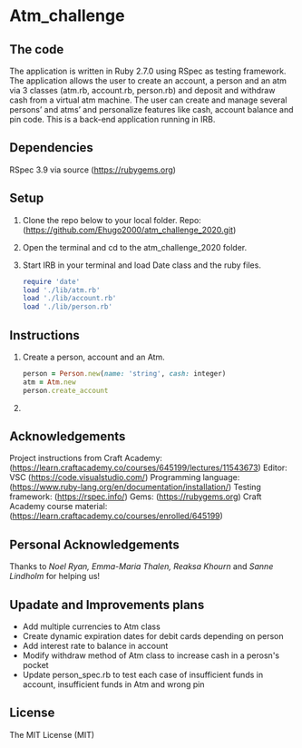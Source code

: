 # Atm_challenge

## The code

The application is written in Ruby 2.7.0 using RSpec as testing framework. The application allows the user to create an account, a person and an atm via 3 classes (atm.rb, account.rb, person.rb) and deposit and withdraw cash from a virtual atm machine. The user can create and manage several persons’ and atms’ and personalize features like cash, account balance and pin code.
This is a back-end application running in IRB.

## Dependencies

RSpec 3.9 via source (https://rubygems.org)

## Setup

1. Clone the repo below to your local folder.
    Repo:(https://github.com/Ehugo2000/atm_challenge_2020.git)

2. Open the terminal and cd to the atm_challenge_2020 folder.

3. Start IRB in your terminal and load Date class and the ruby files.
    ```ruby
    require 'date'
    load './lib/atm.rb'
    load './lib/account.rb'
    load './lib/person.rb'
    ```

## Instructions

1. Create a person, account and an Atm.
    ```ruby
    person = Person.new(name: 'string', cash: integer)
    atm = Atm.new
    person.create_account
    ```

2. 

## Acknowledgements

Project instructions from Craft Academy: (https://learn.craftacademy.co/courses/645199/lectures/11543673)
Editor: VSC (https://code.visualstudio.com/)
Programming language: (https://www.ruby-lang.org/en/documentation/installation/)
Testing framework: (https://rspec.info/)
Gems: (https://rubygems.org)
Craft Academy course material: (https://learn.craftacademy.co/courses/enrolled/645199)

## Personal Acknowledgements

Thanks to *Noel Ryan, Emma-Maria Thalen, Reaksa Khourn* and *Sanne Lindholm* for helping us!

## Upadate and Improvements plans

- Add multiple currencies to Atm class
- Create dynamic expiration dates for debit cards depending on person
- Add interest rate to balance in account
- Modify withdraw method of Atm class to increase cash in a perosn's pocket
- Update person_spec.rb to test each case of insufficient funds in account, insufficient funds in Atm and wrong pin

## License

The MIT License (MIT)